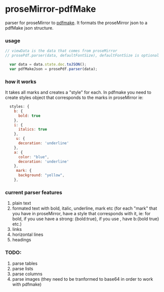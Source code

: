 # proseMirror-pdfMake
parser for proseMirror to [pdfmake](https://www.pdfmake.org).  It formats the proseMirror json to a pdfMake json structure. 

### usage
```javascript
// viewData is the data that comes from proseMirror
// prosePdf.parser(data, defaultFontSize), defaultFontSize is optional and it defaults to 10

  var data = data.state.doc.toJSON();
  var pdfMakeJson = prosePdf.parser(data);
```
### how it works
It takes all marks and creates a "style" for each.  In pdfmake you need to create styles object that corresponds to the marks in proseMirror ie:

```javascript
  styles: {
    b: {
      bold: true
    },
    i: {
      italics: true
    },
     u: {
      decoration: 'underline'
    },
    a: {
      color: "blue",
      decoration: 'underline'
    },
     mark: {
      background: "yellow",
    },
```

### current parser features
1. plain text
2. formated text with bold, italic, underline, mark etc (for each "mark" that you have in proseMirror, have a style that corresponds with it, ie:  for bold, if you use <strong></strong> have a strong: {bold:true}, if you use <b></b>, have b:{bold true} etc.)
3. links
4. horizontal lines
5. headings

### TODO: 
1. parse tables
2. parse lists
3. parse columns
4. parse images (they need to be tranformed to base64 in order to work with pdfmake)
